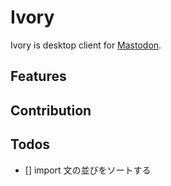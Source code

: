 # Ivory

Ivory is desktop client for [Mastodon](https://github.com/tootsuite/mastodon).

## Features

## Contribution

## Todos

- [] import 文の並びをソートする

